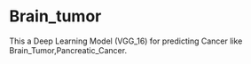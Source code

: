 # Brain_tumor
This a Deep Learning Model (VGG_16) for predicting Cancer like Brain_Tumor,Pancreatic_Cancer.
